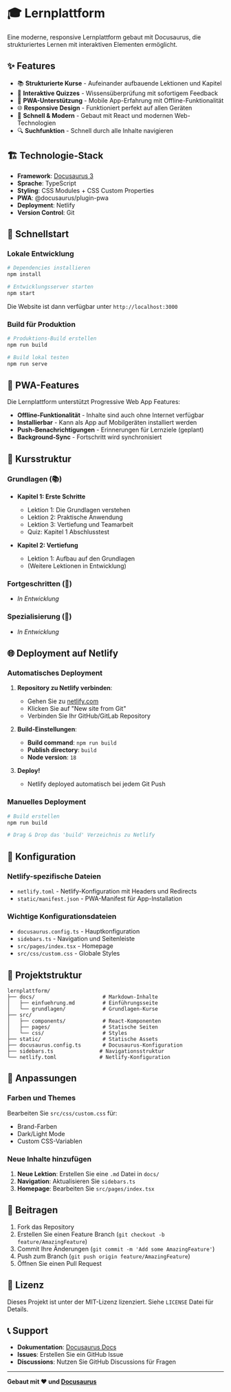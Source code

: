 # 🎓 Lernplattform

Eine moderne, responsive Lernplattform gebaut mit Docusaurus, die strukturiertes Lernen mit interaktiven Elementen ermöglicht.

## ✨ Features

- 📚 **Strukturierte Kurse** - Aufeinander aufbauende Lektionen und Kapitel
- 🎯 **Interaktive Quizzes** - Wissensüberprüfung mit sofortigem Feedback
- 📱 **PWA-Unterstützung** - Mobile App-Erfahrung mit Offline-Funktionalität
- 🌐 **Responsive Design** - Funktioniert perfekt auf allen Geräten
- 🚀 **Schnell & Modern** - Gebaut mit React und modernen Web-Technologien
- 🔍 **Suchfunktion** - Schnell durch alle Inhalte navigieren

## 🏗️ Technologie-Stack

- **Framework**: [Docusaurus 3](https://docusaurus.io/)
- **Sprache**: TypeScript
- **Styling**: CSS Modules + CSS Custom Properties
- **PWA**: @docusaurus/plugin-pwa
- **Deployment**: Netlify
- **Version Control**: Git

## 🚀 Schnellstart

### Lokale Entwicklung

```bash
# Dependencies installieren
npm install

# Entwicklungsserver starten
npm start
```

Die Website ist dann verfügbar unter `http://localhost:3000`

### Build für Produktion

```bash
# Produktions-Build erstellen
npm run build

# Build lokal testen
npm run serve
```

## 📱 PWA-Features

Die Lernplattform unterstützt Progressive Web App Features:

- **Offline-Funktionalität** - Inhalte sind auch ohne Internet verfügbar
- **Installierbar** - Kann als App auf Mobilgeräten installiert werden
- **Push-Benachrichtigungen** - Erinnerungen für Lernziele (geplant)
- **Background-Sync** - Fortschritt wird synchronisiert

## 📖 Kursstruktur

### Grundlagen (📚)
- **Kapitel 1: Erste Schritte**
  - Lektion 1: Die Grundlagen verstehen
  - Lektion 2: Praktische Anwendung
  - Lektion 3: Vertiefung und Teamarbeit
  - Quiz: Kapitel 1 Abschlusstest

- **Kapitel 2: Vertiefung**
  - Lektion 1: Aufbau auf den Grundlagen
  - (Weitere Lektionen in Entwicklung)

### Fortgeschritten (🚀)
- *In Entwicklung*

### Spezialisierung (🎯)
- *In Entwicklung*

## 🌐 Deployment auf Netlify

### Automatisches Deployment

1. **Repository zu Netlify verbinden**:
   - Gehen Sie zu [netlify.com](https://netlify.com)
   - Klicken Sie auf "New site from Git"
   - Verbinden Sie Ihr GitHub/GitLab Repository

2. **Build-Einstellungen**:
   - **Build command**: `npm run build`
   - **Publish directory**: `build`
   - **Node version**: `18`

3. **Deploy!**
   - Netlify deployed automatisch bei jedem Git Push

### Manuelles Deployment

```bash
# Build erstellen
npm run build

# Drag & Drop das 'build' Verzeichnis zu Netlify
```

## 🔧 Konfiguration

### Netlify-spezifische Dateien

- `netlify.toml` - Netlify-Konfiguration mit Headers und Redirects
- `static/manifest.json` - PWA-Manifest für App-Installation

### Wichtige Konfigurationsdateien

- `docusaurus.config.ts` - Hauptkonfiguration
- `sidebars.ts` - Navigation und Seitenleiste
- `src/pages/index.tsx` - Homepage
- `src/css/custom.css` - Globale Styles

## 📁 Projektstruktur

```
lernplattform/
├── docs/                      # Markdown-Inhalte
│   ├── einfuehrung.md         # Einführungsseite
│   └── grundlagen/            # Grundlagen-Kurse
├── src/
│   ├── components/            # React-Komponenten
│   ├── pages/                 # Statische Seiten
│   └── css/                   # Styles
├── static/                    # Statische Assets
├── docusaurus.config.ts       # Docusaurus-Konfiguration
├── sidebars.ts               # Navigationsstruktur
└── netlify.toml              # Netlify-Konfiguration
```

## 🎨 Anpassungen

### Farben und Themes

Bearbeiten Sie `src/css/custom.css` für:
- Brand-Farben
- Dark/Light Mode
- Custom CSS-Variablen

### Neue Inhalte hinzufügen

1. **Neue Lektion**: Erstellen Sie eine `.md` Datei in `docs/`
2. **Navigation**: Aktualisieren Sie `sidebars.ts`
3. **Homepage**: Bearbeiten Sie `src/pages/index.tsx`

## 🤝 Beitragen

1. Fork das Repository
2. Erstellen Sie einen Feature Branch (`git checkout -b feature/AmazingFeature`)
3. Commit Ihre Änderungen (`git commit -m 'Add some AmazingFeature'`)
4. Push zum Branch (`git push origin feature/AmazingFeature`)
5. Öffnen Sie einen Pull Request

## 📝 Lizenz

Dieses Projekt ist unter der MIT-Lizenz lizenziert. Siehe `LICENSE` Datei für Details.

## 📞 Support

- **Dokumentation**: [Docusaurus Docs](https://docusaurus.io/docs)
- **Issues**: Erstellen Sie ein GitHub Issue
- **Discussions**: Nutzen Sie GitHub Discussions für Fragen

---

**Gebaut mit ❤️ und [Docusaurus](https://docusaurus.io/)**
